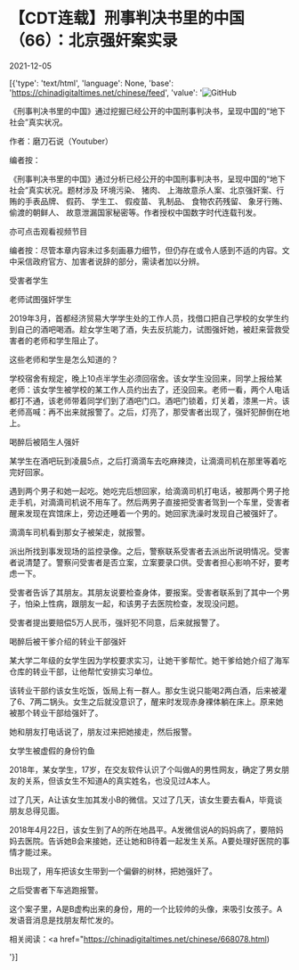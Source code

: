# 【CDT连载】刑事判决书里的中国（66）：北京强奸案实录

2021-12-05

[{'type': 'text/html', 'language': None, 'base': 'https://chinadigitaltimes.net/chinese/feed', 'value': '![GitHub](https://chinadigitaltimes.net/chinese/files/2021/09/刑事判决书里的中国-791x1024.jpg)



《刑事判决书里的中国》通过挖掘已经公开的中国刑事判决书，呈现中国的“地下社会”真实状况。 

作者：磨刀石说（Youtuber）



编者按：

《刑事判决书里的中国》通过分析已经公开的中国刑事判决书，呈现中国的“地下社会”真实状况。题材涉及 环境污染、 猪肉、 上海故意杀人案、北京强奸案、行贿的手表品牌、 假药、 学生工、 假疫苗、 乳制品、 食物农药残留、 象牙行贿、 偷渡的朝鲜人、 故意泄漏国家秘密等。作者授权中国数字时代连载刊发。

亦可点击观看视频节目







编者按：尽管本章内容未过多刻画暴力细节，但仍存在或令人感到不适的内容。文中采信政府官方、加害者说辞的部分，需读者加以分辨。



受害者学生

老师试图强奸学生

2019年3月，首都经济贸易大学学生处的工作人员，找借口把自己学校的女学生约到自己的酒吧喝酒。趁女学生喝了酒，失去反抗能力，试图强奸她，被赶来营救受害者的老师和学生阻止了。

这些老师和学生是怎么知道的？

学校宿舍有规定，晚上10点半学生必须回宿舍。该女学生没回来，同学上报给某老师：该女学生被学校的某工作人员约出去了，还没回来。老师一看，两个人电话都打不通，该老师带着同学们到了酒吧门口。酒吧门锁着，灯关着，漆黑一片。该老师高喊：再不出来就报警了。之后，灯亮了，那受害者出现了，强奸犯醉倒在地上。

喝醉后被陌生人强奸

某学生在酒吧玩到凌晨5点，之后打滴滴车去吃麻辣烫，让滴滴司机在那里等着吃完好回家。

遇到两个男子和她一起吃。她吃完后想回家，给滴滴司机打电话，被那两个男子抢走手机，对滴滴司机说不用车了。然后两男子直接把受害者驾到一个车里，受害者醒来发现在宾馆床上，旁边还睡着一个男的。她回家洗澡时发现自己被强奸了。

滴滴车司机看到那女子被架走，就报警。

派出所找到事发现场的监控录像。之后，警察联系受害者去派出所说明情况。受害者说清楚了。警察问受害者是否立案，立案要录口供。受害者担心影响不好，要考虑一下。

受害者告诉了其朋友。其朋友说要检查身体，要报案。受害者联系到了其中一个男子，怕染上性病，跟朋友一起，和该男子去医院检查，发现没问题。

受害者提出要赔偿5万人民币，强奸犯不同意，后来就报警了。

喝醉后被干爹介绍的转业干部强奸

某大学二年级的女学生因为学校要求实习，让她干爹帮忙。她干爹给她介绍了海军仓库的转业干部，让他帮忙安排实习单位。

该转业干部约该女生吃饭，饭局上有一群人。那女生说只能喝2两白酒，后来被灌了6、7两二锅头。女生之后就没意识了，醒来时发现赤身裸体躺在床上。原来她被那个转业干部给强奸了。

她和朋友打电话说了，朋友过来把她接走，然后报警。

女学生被虚假的身份钓鱼

2018年，某女学生，17岁，在交友软件认识了个叫做A的男性网友，确定了男女朋友的关系，但该女生不知道A的真实姓名，也没见过A本人。

过了几天，A让该女生加其发小B的微信。又过了几天，该女生要去看A，毕竟谈朋友总得见面。

2018年4月22日，该女生到了A的所在地昌平。A发微信说A的妈妈病了，要陪妈妈去医院。告诉她B会来接她，还让她和B待着一起发生关系。A要处理好医院的事情才能过来。

B出现了，用车把该女生带到一个偏僻的树林，把她强奸了。

之后受害者下车逃跑报警。

这个案子里，A是B虚构出来的身份，用的一个比较帅的头像，来吸引女孩子。A发语音消息是找朋友帮忙发的。

相关阅读：<a href="https://chinadigitaltimes.net/chinese/668078.html)

'}]